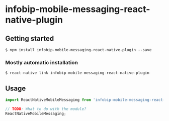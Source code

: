 # infobip-mobile-messaging-react-native-plugin

## Getting started

`$ npm install infobip-mobile-messaging-react-native-plugin --save`

### Mostly automatic installation

`$ react-native link infobip-mobile-messaging-react-native-plugin`

## Usage
```javascript
import ReactNativeMobileMessaging from 'infobip-mobile-messaging-react-native-plugin';

// TODO: What to do with the module?
ReactNativeMobileMessaging;
```

